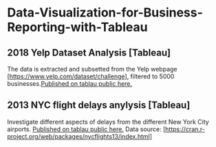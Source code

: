 # Data-Visualization-for-Business-Reporting-with-Tableau

## 2018 Yelp Dataset Analysis [Tableau]
The data is extracted and subsetted from the Yelp webpage [https://www.yelp.com/dataset/challenge], filtered to 5000 businesses.[Published on tablau public here.](https://public.tableau.com/profile/ekapope#!/vizhome/20181207_Yelp_Assignment_Ekapope_Viriyakovithya_1024x768/YelpDatasetAnalysisEkapopeViriyakovithya)

## 2013 NYC flight delays anylysis [Tableau]

Investigate different aspects of delays from the different New York City airports. [Published on tablau public here.](https://public.tableau.com/profile/ekapope#!/vizhome/NYCFlightsDataAnalysis-Group5_0/NYCFlightsDataAnalysis)
Data source: [https://cran.r-project.org/web/packages/nycflights13/index.html]
